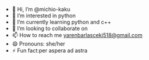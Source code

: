 - 👋 Hi, I’m @michio-kaku
- 👀 I’m interested in python 
- 🌱 I’m currently learning python and c++
- 💞️ I’m looking to collaborate on 
- 📫 How to reach me yarenbarlasceki518@gmail.com
- 😄 Pronouns: she/her
- ⚡ Fun fact:per aspera ad astra 

<!---
michio-kaku/michio-kaku is a ✨ special ✨ repository because its `README.md` (this file) appears on your GitHub profile.
You can click the Preview link to take a look at your changes.
--->
